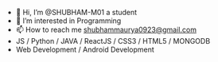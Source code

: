 - 👋 Hi, I’m @SHUBHAM-M01 a student
- 👀 I’m interested in Programming
- 📫 How to reach me shubhammaurya0923@gmail.com
- JS / Python / JAVA / ReactJS / CSS3 / HTML5 / MONGODB
- Web Development / Android Development
<!---
SHUBHAM-M01/SHUBHAM-M01 is a ✨ special ✨ repository because its `README.md` (this file) appears on your GitHub profile.
You can click the Preview link to take a look at your changes.
--->
